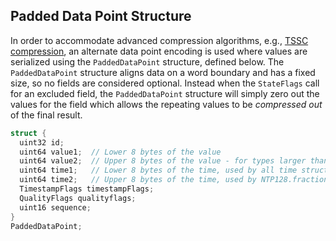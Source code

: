 ## Padded Data Point Structure

In order to accommodate advanced compression algorithms, e.g., [TSSC compression](TSSCAlgorithm.md), an alternate data point encoding is used where values are serialized using the `PaddedDataPoint` structure, defined below. The `PaddedDataPoint` structure aligns data on a word boundary and has a fixed size, so no fields are considered optional. Instead when the `StateFlags` call for an excluded field, the `PaddedDataPoint` structure will simply zero out the values for the field which allows the repeating values to be _compressed out_ of the final result.

```C
struct {
  uint32 id;
  uint64 value1;  // Lower 8 bytes of the value
  uint64 value2;  // Upper 8 bytes of the value - for types larger than 8 bytes
  uint64 time1;   // Lower 8 bytes of the time, used by all time structures
  uint64 time2;   // Upper 8 bytes of the time, used by NTP128.fraction
  TimestampFlags timestampFlags;
  QualityFlags qualityflags;
  uint16 sequence;
}
PaddedDataPoint;
```
